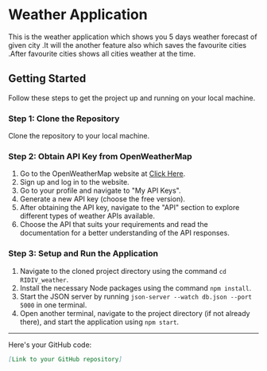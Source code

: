 # Weather Application

This is the weather application which shows you 5 days weather forecast of given city .It will the another feature also which saves the favourite cities .After favourite cities shows all cities weather at the time. 

## Getting Started

Follow these steps to get the project up and running on your local machine.

### Step 1: Clone the Repository

Clone the repository to your local machine.

### Step 2: Obtain API Key from OpenWeatherMap

1. Go to the OpenWeatherMap website at [Click Here](https://home.openweathermap.org/myservices).
2. Sign up and log in to the website. 
3. Go to your profile and navigate to "My API Keys".
4. Generate a new API key (choose the free version).
5. After obtaining the API key, navigate to the "API" section to explore different types of weather APIs available.
6. Choose the API that suits your requirements and read the documentation for a better understanding of the API responses.

### Step 3: Setup and Run the Application

1. Navigate to the cloned project directory using the command `cd RIDIV_weather`.
2. Install the necessary Node packages using the command `npm install`.
3. Start the JSON server by running `json-server --watch db.json --port 5000` in one terminal.
4. Open another terminal, navigate to the project directory (if not already there), and start the application using `npm start`.

---

Here's your GitHub code:

```markdown
[Link to your GitHub repository]
